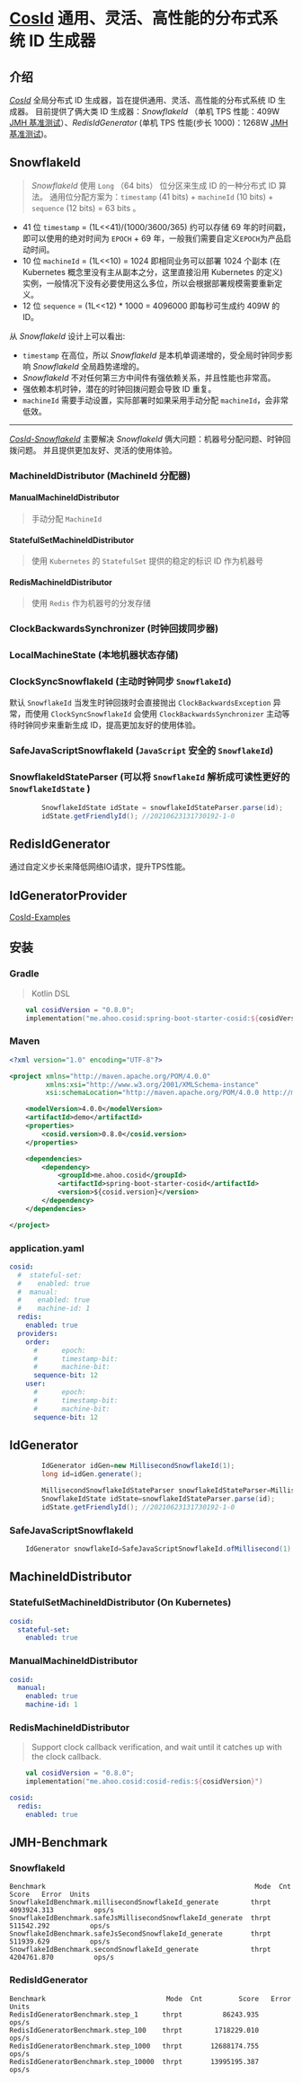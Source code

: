 # [CosId](https://github.com/Ahoo-Wang/CosId) 通用、灵活、高性能的分布式系统 ID 生成器

## 介绍

*[CosId](https://github.com/Ahoo-Wang/CosId)* 全局分布式 ID 生成器，旨在提供通用、灵活、高性能的分布式系统 ID 生成器。 目前提供了俩大类 ID 生成器：*SnowflakeId* （单机 TPS
性能：409W [JMH 基准测试](#jmh-benchmark)）、*RedisIdGenerator* (单机 TPS 性能(步长 1000)：1268W [JMH 基准测试](#jmh-benchmark))。

## SnowflakeId

> *SnowflakeId* 使用 `Long` （64 bits） 位分区来生成 ID 的一种分布式 ID 算法。
> 通用位分配方案为：`timestamp` (41 bits) + `machineId` (10 bits) + `sequence` (12 bits) = 63 bits 。

- 41 位 `timestamp` = (1L<<41)/(1000/3600/365) 约可以存储 69 年的时间戳，即可以使用的绝对时间为 `EPOCH` + 69 年，一般我们需要自定义`EPOCH`为产品启动时间。
- 10 位 `machineId` = (1L<<10) = 1024 即相同业务可以部署 1024 个副本 (在 Kubernetes 概念里没有主从副本之分，这里直接沿用 Kubernetes 的定义) 实例，一般情况下没有必要使用这么多位，所以会根据部署规模需要重新定义。
- 12 位 `sequence` = (1L<<12) * 1000 = 4096000 即每秒可生成约 409W 的 ID。

从 *SnowflakeId* 设计上可以看出:

- `timestamp` 在高位，所以 *SnowflakeId* 是本机单调递增的，受全局时钟同步影响 *SnowflakeId* 全局趋势递增的。
- *SnowflakeId* 不对任何第三方中间件有强依赖关系，并且性能也非常高。
- 强依赖本机时钟，潜在的时钟回拨问题会导致 ID 重复。
- `machineId` 需要手动设置，实际部署时如果采用手动分配 `machineId`，会非常低效。

---

*[CosId-SnowflakeId](https://github.com/Ahoo-Wang/CosId)* 主要解决 *SnowflakeId* 俩大问题：机器号分配问题、时钟回拨问题。 并且提供更加友好、灵活的使用体验。

### MachineIdDistributor (MachineId 分配器)

#### ManualMachineIdDistributor

> 手动分配 `MachineId`

#### StatefulSetMachineIdDistributor

> 使用 `Kubernetes` 的 `StatefulSet` 提供的稳定的标识 ID 作为机器号

#### RedisMachineIdDistributor

> 使用 `Redis` 作为机器号的分发存储 

### ClockBackwardsSynchronizer (时钟回拨同步器)

### LocalMachineState (本地机器状态存储)

### ClockSyncSnowflakeId (主动时钟同步 `SnowflakeId`)

默认 `SnowflakeId` 当发生时钟回拨时会直接抛出 `ClockBackwardsException` 异常，而使用 `ClockSyncSnowflakeId` 会使用 `ClockBackwardsSynchronizer` 主动等待时钟同步来重新生成 ID，提高更加友好的使用体验。

### SafeJavaScriptSnowflakeId (`JavaScript` 安全的 `SnowflakeId`)

### SnowflakeIdStateParser (可以将 `SnowflakeId` 解析成可读性更好的 `SnowflakeIdState` )

```java
        SnowflakeIdState idState = snowflakeIdStateParser.parse(id);
        idState.getFriendlyId(); //20210623131730192-1-0
```

## RedisIdGenerator

通过自定义步长来降低网络IO请求，提升TPS性能。

## IdGeneratorProvider

[CosId-Examples](https://github.com/Ahoo-Wang/CosId/tree/main/cosid-example)


## 安装

### Gradle

> Kotlin DSL

``` kotlin
    val cosidVersion = "0.8.0";
    implementation("me.ahoo.cosid:spring-boot-starter-cosid:${cosidVersion}")
```

### Maven

```xml
<?xml version="1.0" encoding="UTF-8"?>

<project xmlns="http://maven.apache.org/POM/4.0.0"
         xmlns:xsi="http://www.w3.org/2001/XMLSchema-instance"
         xsi:schemaLocation="http://maven.apache.org/POM/4.0.0 http://maven.apache.org/xsd/maven-4.0.0.xsd">

    <modelVersion>4.0.0</modelVersion>
    <artifactId>demo</artifactId>
    <properties>
        <cosid.version>0.8.0</cosid.version>
    </properties>

    <dependencies>
        <dependency>
            <groupId>me.ahoo.cosid</groupId>
            <artifactId>spring-boot-starter-cosid</artifactId>
            <version>${cosid.version}</version>
        </dependency>
    </dependencies>

</project>
```

### application.yaml

```yaml
cosid:
  #  stateful-set:
  #    enabled: true
  #  manual:
  #    enabled: true
  #    machine-id: 1
  redis:
    enabled: true
  providers:
    order:
      #      epoch:
      #      timestamp-bit:
      #      machine-bit:
      sequence-bit: 12
    user:
      #      epoch:
      #      timestamp-bit:
      #      machine-bit:
      sequence-bit: 12
```

## IdGenerator

```java
        IdGenerator idGen=new MillisecondSnowflakeId(1);
        long id=idGen.generate();

        MillisecondSnowflakeIdStateParser snowflakeIdStateParser=MillisecondSnowflakeIdStateParser.of(idGen);
        SnowflakeIdState idState=snowflakeIdStateParser.parse(id);
        idState.getFriendlyId(); //20210623131730192-1-0

```

### SafeJavaScriptSnowflakeId

```java
    IdGenerator snowflakeId=SafeJavaScriptSnowflakeId.ofMillisecond(1);
```

## MachineIdDistributor

### StatefulSetMachineIdDistributor (On Kubernetes)

```yaml
cosid:
  stateful-set:
    enabled: true
```

### ManualMachineIdDistributor

```yaml
cosid:
  manual:
    enabled: true
    machine-id: 1
```

### RedisMachineIdDistributor

> Support clock callback verification, and wait until it catches up with the clock callback.

``` kotlin
    val cosidVersion = "0.8.0";
    implementation("me.ahoo.cosid:cosid-redis:${cosidVersion}")
```

```yaml
cosid:
  redis:
    enabled: true
```

## JMH-Benchmark

### SnowflakeId

```
Benchmark                                                    Mode  Cnt        Score   Error  Units
SnowflakeIdBenchmark.millisecondSnowflakeId_generate        thrpt       4093924.313          ops/s
SnowflakeIdBenchmark.safeJsMillisecondSnowflakeId_generate  thrpt        511542.292          ops/s
SnowflakeIdBenchmark.safeJsSecondSnowflakeId_generate       thrpt        511939.629          ops/s
SnowflakeIdBenchmark.secondSnowflakeId_generate             thrpt       4204761.870          ops/s
```

### RedisIdGenerator

```
Benchmark                              Mode  Cnt         Score   Error  Units
RedisIdGeneratorBenchmark.step_1      thrpt          86243.935          ops/s
RedisIdGeneratorBenchmark.step_100    thrpt        1718229.010          ops/s
RedisIdGeneratorBenchmark.step_1000   thrpt       12688174.755          ops/s
RedisIdGeneratorBenchmark.step_10000  thrpt       13995195.387          ops/s
```
